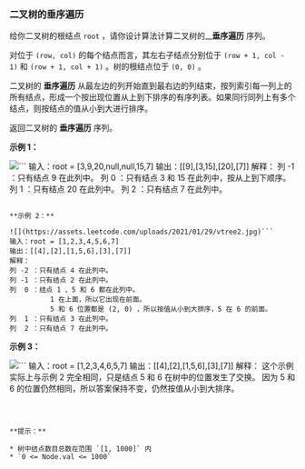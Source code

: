 ### 二叉树的垂序遍历 ###
给你二叉树的根结点 `root` ，请你设计算法计算二叉树的__**垂序遍历** 序列。

对位于 `(row, col)` 的每个结点而言，其左右子结点分别位于 `(row + 1, col - 1)` 和 `(row + 1, col + 1)` 。树的根结点位于 `(0, 0)` 。

二叉树的 **垂序遍历** 从最左边的列开始直到最右边的列结束，按列索引每一列上的所有结点，形成一个按出现位置从上到下排序的有序列表。如果同行同列上有多个结点，则按结点的值从小到大进行排序。

返回二叉树的 **垂序遍历** 序列。



**示例 1：**

![](https://assets.leetcode.com/uploads/2021/01/29/vtree1.jpg)```
输入：root = [3,9,20,null,null,15,7]
输出：[[9],[3,15],[20],[7]]
解释：
列 -1 ：只有结点 9 在此列中。
列  0 ：只有结点 3 和 15 在此列中，按从上到下顺序。
列  1 ：只有结点 20 在此列中。
列  2 ：只有结点 7 在此列中。
```

**示例 2：**

![](https://assets.leetcode.com/uploads/2021/01/29/vtree2.jpg)```
输入：root = [1,2,3,4,5,6,7]
输出：[[4],[2],[1,5,6],[3],[7]]
解释：
列 -2 ：只有结点 4 在此列中。
列 -1 ：只有结点 2 在此列中。
列  0 ：结点 1 、5 和 6 都在此列中。
          1 在上面，所以它出现在前面。
          5 和 6 位置都是 (2, 0) ，所以按值从小到大排序，5 在 6 的前面。
列  1 ：只有结点 3 在此列中。
列  2 ：只有结点 7 在此列中。
```

**示例 3：**

![](https://assets.leetcode.com/uploads/2021/01/29/vtree3.jpg)```
输入：root = [1,2,3,4,6,5,7]
输出：[[4],[2],[1,5,6],[3],[7]]
解释：
这个示例实际上与示例 2 完全相同，只是结点 5 和 6 在树中的位置发生了交换。
因为 5 和 6 的位置仍然相同，所以答案保持不变，仍然按值从小到大排序。
```



**提示：**

* 树中结点数目总数在范围 `[1, 1000]` 内
* `0 <= Node.val <= 1000`

